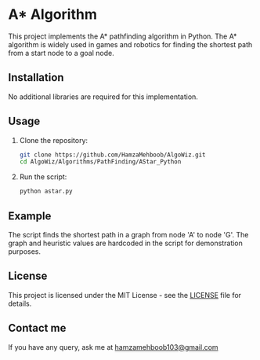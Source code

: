 # A* Algorithm

This project implements the A* pathfinding algorithm in Python. The A* algorithm is widely used in games and robotics for finding the shortest path from a start node to a goal node.

## Installation

No additional libraries are required for this implementation.

## Usage

1. Clone the repository:
    ```sh
    git clone https://github.com/HamzaMehboob/AlgoWiz.git
    cd AlgoWiz/Algorithms/PathFinding/AStar_Python
    ```

2. Run the script:
    ```sh
    python astar.py
    ```

## Example

The script finds the shortest path in a graph from node 'A' to node 'G'. The graph and heuristic values are hardcoded in the script for demonstration purposes.

## License

This project is licensed under the MIT License - see the [LICENSE](LICENSE) file for details.

## Contact me

If you have any query, ask me at hamzamehboob103@gmail.com

